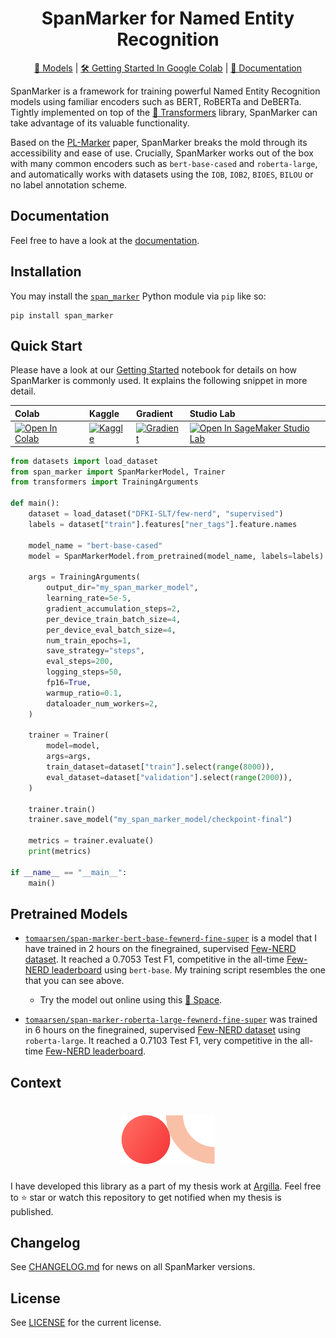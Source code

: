 <h1 align="center">
SpanMarker for Named Entity Recognition
</h1>
<div align="center">

[🤗 Models](https://huggingface.co/models?other=span-marker) |
[🛠️ Getting Started In Google Colab](https://colab.research.google.com/github/tomaarsen/SpanMarkerNER/blob/main/notebooks/getting_started.ipynb) |
[📄 Documentation](https://tomaarsen.github.io/SpanMarkerNER)
</div>

SpanMarker is a framework for training powerful Named Entity Recognition models using familiar encoders such as BERT, RoBERTa and DeBERTa.
Tightly implemented on top of the [🤗 Transformers](https://github.com/huggingface/transformers/) library, SpanMarker can take advantage of its valuable functionality.
<!-- like performance dashboard integration, automatic mixed precision, 8-bit inference-->

Based on the [PL-Marker](https://arxiv.org/pdf/2109.06067.pdf) paper, SpanMarker breaks the mold through its accessibility and ease of use. Crucially, SpanMarker works out of the box with many common encoders such as `bert-base-cased` and `roberta-large`, and automatically works with datasets using the `IOB`, `IOB2`, `BIOES`, `BILOU` or no label annotation scheme.

## Documentation
Feel free to have a look at the [documentation](https://tomaarsen.github.io/SpanMarkerNER).

## Installation
You may install the [`span_marker`](https://pypi.org/project/span-marker) Python module via `pip` like so:
```
pip install span_marker
```

## Quick Start
Please have a look at our [Getting Started](notebooks/getting_started.ipynb) notebook for details on how SpanMarker is commonly used. It explains the following snippet in more detail.

| Colab                                                                                                                                                                                                         | Kaggle                                                                                                                                                                                                             | Gradient                                                                                                                                                                                         | Studio Lab                                                                                                                                                                                                             |
|:--------------------------------------------------------------------------------------------------------------------------------------------------------------------------------------------------------------|:-------------------------------------------------------------------------------------------------------------------------------------------------------------------------------------------------------------------|:-------------------------------------------------------------------------------------------------------------------------------------------------------------------------------------------------|:-----------------------------------------------------------------------------------------------------------------------------------------------------------------------------------------------------------------------|
| [![Open In Colab](https://colab.research.google.com/assets/colab-badge.svg)](https://colab.research.google.com/github/tomaarsen/SpanMarkerNER/blob/main/notebooks/getting_started.ipynb)                       | [![Kaggle](https://kaggle.com/static/images/open-in-kaggle.svg)](https://kaggle.com/kernels/welcome?src=https://github.com/tomaarsen/SpanMarkerNER/blob/main/notebooks/getting_started.ipynb)                       | [![Gradient](https://assets.paperspace.io/img/gradient-badge.svg)](https://console.paperspace.com/github/tomaarsen/SpanMarkerNER/blob/main/notebooks/getting_started.ipynb)                       | [![Open In SageMaker Studio Lab](https://studiolab.sagemaker.aws/studiolab.svg)](https://studiolab.sagemaker.aws/import/github/tomaarsen/SpanMarkerNER/blob/main/notebooks/getting_started.ipynb)                       |

```python
from datasets import load_dataset
from span_marker import SpanMarkerModel, Trainer
from transformers import TrainingArguments

def main():
    dataset = load_dataset("DFKI-SLT/few-nerd", "supervised")
    labels = dataset["train"].features["ner_tags"].feature.names

    model_name = "bert-base-cased"
    model = SpanMarkerModel.from_pretrained(model_name, labels=labels)

    args = TrainingArguments(
        output_dir="my_span_marker_model",
        learning_rate=5e-5,
        gradient_accumulation_steps=2,
        per_device_train_batch_size=4,
        per_device_eval_batch_size=4,
        num_train_epochs=1,
        save_strategy="steps",
        eval_steps=200,
        logging_steps=50,
        fp16=True,
        warmup_ratio=0.1,
        dataloader_num_workers=2,
    )

    trainer = Trainer(
        model=model,
        args=args,
        train_dataset=dataset["train"].select(range(8000)),
        eval_dataset=dataset["validation"].select(range(2000)),
    )

    trainer.train()
    trainer.save_model("my_span_marker_model/checkpoint-final")

    metrics = trainer.evaluate()
    print(metrics)

if __name__ == "__main__":
    main()
```

<!-- Because this work is based on [PL-Marker](https://arxiv.org/pdf/2109.06067v5.pdf), you may expect similar results to its [Papers with Code Leaderboard](https://paperswithcode.com/paper/pack-together-entity-and-relation-extraction) results. -->

## Pretrained Models

* [`tomaarsen/span-marker-bert-base-fewnerd-fine-super`](https://huggingface.co/tomaarsen/span-marker-bert-base-fewnerd-fine-super) is a model that I have trained in 2 hours on the finegrained, supervised [Few-NERD dataset](https://huggingface.co/datasets/DFKI-SLT/few-nerd). It reached a 0.7053 Test F1, competitive in the all-time [Few-NERD leaderboard](https://paperswithcode.com/sota/named-entity-recognition-on-few-nerd-sup) using `bert-base`. My training script resembles the one that you can see above.
  * Try the model out online using this [🤗 Space](https://tomaarsen-span-marker-bert-base-fewnerd-fine-super.hf.space/).

* [`tomaarsen/span-marker-roberta-large-fewnerd-fine-super`](https://huggingface.co/tomaarsen/span-marker-roberta-large-fewnerd-fine-super) was trained in 6 hours on the finegrained, supervised [Few-NERD dataset](https://huggingface.co/datasets/DFKI-SLT/few-nerd) using `roberta-large`. It reached a 0.7103 Test F1, very competitive in the all-time [Few-NERD leaderboard](https://paperswithcode.com/sota/named-entity-recognition-on-few-nerd-sup).

## Context
<h1 align="center">
    <a href="https://github.com/argilla-io/argilla">
    <img src="https://github.com/dvsrepo/imgs/raw/main/rg.svg" alt="Argilla" width="150">
    </a>
</h1>

I have developed this library as a part of my thesis work at [Argilla](https://github.com/argilla-io/argilla).
Feel free to ⭐ star or watch this repository to get notified when my thesis is published.

## Changelog
See [CHANGELOG.md](CHANGELOG.md) for news on all SpanMarker versions.

## License
See [LICENSE](LICENSE.md) for the current license.
